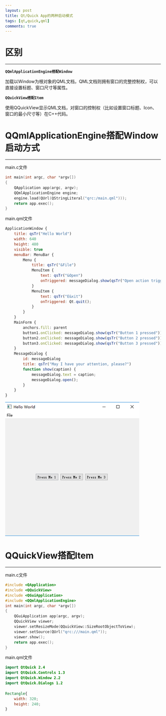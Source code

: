 ```yaml
---
layout: post
title: Qt/Quick App的两种启动模式
tags: [qt,quick,qml]
comments: true
---
```


 

# 区别
---
**`QQmlApplicationEngine搭配Window`**

加载以Window为根对象的QML文档，QML文档则拥有窗口的完整控制权，可以直接设置标题、窗口尺寸等属性。

**`QQuickView搭配Item`**

使用QQuickView显示QML文档，对窗口的控制权（比如设置窗口标题、Icon、窗口的最小尺寸等）在C++代码。

# QQmlApplicationEngine搭配Window启动方式
---
main.c文件
```c++
int main(int argc, char *argv[])
{
    QApplication app(argc, argv);
    QQmlApplicationEngine engine;
    engine.load(QUrl(QStringLiteral("qrc:/main.qml")));
    return app.exec();
}
```
main.qml文件
```qml
ApplicationWindow {
    title: qsTr("Hello World")
    width: 640
    height: 480
    visible: true
    menuBar: MenuBar {
        Menu {
            title: qsTr("&File")
            MenuItem {
                text: qsTr("&Open")
                onTriggered: messageDialog.show(qsTr("Open action triggered"));
            }
            MenuItem {
                text: qsTr("E&xit")
                onTriggered: Qt.quit();
            }
        }
    }
    MainForm {
        anchors.fill: parent
        button1.onClicked: messageDialog.show(qsTr("Button 1 pressed"))
        button2.onClicked: messageDialog.show(qsTr("Button 2 pressed"))
        button3.onClicked: messageDialog.show(qsTr("Button 3 pressed"))
    }
    MessageDialog {
        id: messageDialog
        title: qsTr("May I have your attention, please?")
        function show(caption) {
            messageDialog.text = caption;
            messageDialog.open();
        }
    }
}
```

![img](../images/20190312/1.png)

# QQuickView搭配Item
---
main.c文件
```c++
#include <QApplication>
#include <QQuickView>
#include <QGuiApplication>
#include <QQmlApplicationEngine>
int main(int argc, char *argv[])
{
    QGuiApplication app(argc, argv);
    QQuickView viewer;
    viewer.setResizeMode(QQuickView::SizeRootObjectToView);
    viewer.setSource(QUrl("qrc:///main.qml"));
    viewer.show();
    return app.exec();
}
```
main.qml文件
```qml
import QtQuick 2.4
import QtQuick.Controls 1.3
import QtQuick.Window 2.2
import QtQuick.Dialogs 1.2

Rectangle{
    width: 320;
    height: 240;
}
```

